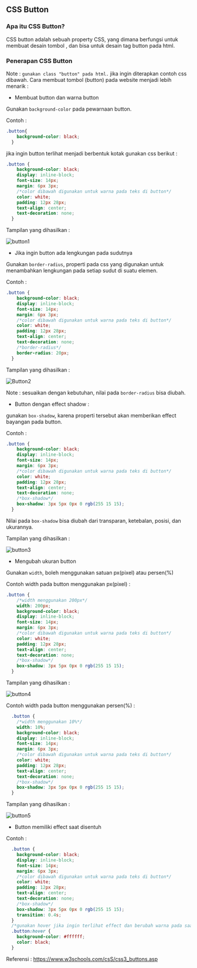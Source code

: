 ## CSS Button

### Apa itu CSS Button?

CSS button adalah sebuah property CSS, yang dimana berfungsi untuk membuat desain tombol , dan bisa untuk desain tag button pada html.

### Penerapan CSS Button

Note : ``gunakan class "button" pada html.`` jika ingin diterapkan contoh css dibawah.
Cara membuat tombol (button) pada website menjadi lebih menarik :

- Membuat button dan warna button

Gunakan ``background-color`` pada pewarnaan button.

Contoh :
```css
.button{
    background-color: black;
  }
```

jika ingin button terlihat menjadi berbentuk kotak gunakan css berikut :

```css
.button {
    background-color: black;
    display: inline-block;
    font-size: 14px;
    margin: 6px 3px;
    /*color dibawah digunakan untuk warna pada teks di button*/
    color: white;
    padding: 12px 28px;
    text-align: center;
    text-decoration: none;
  }
```
Tampilan yang dihasilkan : 

![button1](https://user-images.githubusercontent.com/89055857/137708655-381a7ec2-ec0a-4fee-a847-7ccf371f7e5f.PNG)

- Jika ingin button ada lengkungan pada sudutnya

Gunakan ``border-radius``, properti pada css yang digunakan untuk menambahkan lengkungan pada setiap sudut di suatu elemen.

Contoh :
```css
.button {
    background-color: black;
    display: inline-block;
    font-size: 14px;
    margin: 6px 3px;
    /*color dibawah digunakan untuk warna pada teks di button*/
    color: white;
    padding: 12px 28px;
    text-align: center;
    text-decoration: none;
    /*border-radius*/
    border-radius: 20px;
  }
```
Tampilan yang dihasilkan : 

![Button2](https://user-images.githubusercontent.com/89055857/137708790-865d02d4-1e3b-44f6-8429-828465988132.PNG)

Note : sesuaikan dengan kebutuhan, nilai pada ``border-radius`` bisa diubah.

- Button dengan effect shadow :

gunakan ``box-shadow``, karena properti tersebut akan memberikan effect bayangan pada button.

Contoh :
```css
.button {
    background-color: black;
    display: inline-block;
    font-size: 14px;
    margin: 6px 3px;
    /*color dibawah digunakan untuk warna pada teks di button*/
    color: white;
    padding: 12px 28px;
    text-align: center;
    text-decoration: none;
    /*box-shadow*/
    box-shadow: 3px 5px 0px 0 rgb(255 15 15);
  }
```
Nilai pada ``box-shadow`` bisa diubah dari transparan, ketebalan, posisi, dan ukurannya.

Tampilan yang dihasilkan : 

![button3](https://user-images.githubusercontent.com/89055857/137708865-a7b2a0be-3fac-456b-91fa-d7c516f5bdfb.PNG)

-  Mengubah ukuran button


Gunakan ``width``, boleh menggunakan satuan px(pixel) atau persen(%)

Contoh width pada button menggunakan px(pixel) :
```css
.button {
    /*width menggunakan 200px*/
    width: 200px;
    background-color: black;
    display: inline-block;
    font-size: 14px;
    margin: 6px 3px;
    /*color dibawah digunakan untuk warna pada teks di button*/
    color: white;
    padding: 12px 28px;
    text-align: center;
    text-decoration: none;
    /*box-shadow*/
    box-shadow: 3px 5px 0px 0 rgb(255 15 15);
  }
```
Tampilan yang dihasilkan : 

![button4](https://user-images.githubusercontent.com/89055857/137709091-9023a0e0-2019-4186-a9ba-9882ce706ad5.PNG)

Contoh width pada button menggunakan persen(%) :
```css
  .button {
    /*width menggunakan 10%*/
    width: 10%;
    background-color: black;
    display: inline-block;
    font-size: 14px;
    margin: 6px 3px;
    /*color dibawah digunakan untuk warna pada teks di button*/
    color: white;
    padding: 12px 28px;
    text-align: center;
    text-decoration: none;
    /*box-shadow*/
    box-shadow: 3px 5px 0px 0 rgb(255 15 15);
  }
```
Tampilan yang dihasilkan : 

![button5](https://user-images.githubusercontent.com/89055857/137709152-aa919fbe-724d-4a14-a614-b087863cfe2e.PNG)

- Button memiliki effect saat disentuh

Contoh :
```css
  .button {
    background-color: black;
    display: inline-block;
    font-size: 14px;
    margin: 6px 3px;
    /*color dibawah digunakan untuk warna pada teks di button*/
    color: white;
    padding: 12px 28px;
    text-align: center;
    text-decoration: none;
    /*box-shadow*/
    box-shadow: 3px 5px 0px 0 rgb(255 15 15);
    transition: 0.4s;
  }
  /*gunakan hover jika ingin terlihat effect dan berubah warna pada saat button disentuh*/
  .button:hover {
    background-color: #ffffff;
    color: black;
  }
```

Referensi : https://www.w3schools.com/csS/css3_buttons.asp
